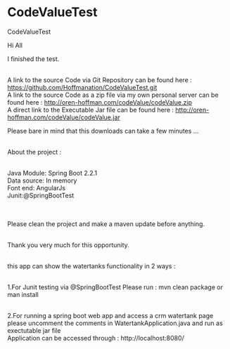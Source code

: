 # CodeValueTest
CodeValueTest


Hi All

I finished the test.<br><br>

A link to the source Code via Git Repository can be found here : https://github.com/Hoffmanation/CodeValueTest.git<br>
A link to the source Code as a zip file via my own personal server can be found here :   http://oren-hoffman.com/codeValue/codeValue.zip <br> 
A direct link to the Executable Jar file can be found here : http://oren-hoffman.com/codeValue/codeValue.jar<br>

Please bare in mind that this downloads can take a few minutes ...<br><br>

About the project :<br><br>

Java Module: Spring Boot 2.2.1<br>
Data source: In memory<br>
Font end: AngularJs<br>
Junit:@SpringBootTest<br><br><br>



Please clean the project and make a maven update before anything.<br><br>

Thank you very much for this opportunity.<br><br>

this app can show the watertanks functionality in 2 ways : <br><br>

1.For Junit testing via @SpringBootTest Please run : mvn clean package or  man install<br><br>

2.For running a spring boot web app and access a crm watertank page please uncomment the comments in WatertankApplication.java and run as exectutable jar file <br>
Application can be accessed through : http://localhost:8080/
